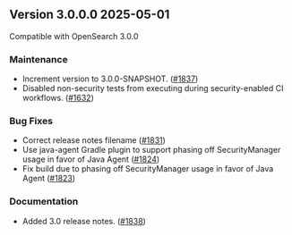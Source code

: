 ## Version 3.0.0.0 2025-05-01
Compatible with OpenSearch 3.0.0

### Maintenance
* Increment version to 3.0.0-SNAPSHOT. ([#1837](https://github.com/opensearch-project/alerting/pull/1837))
* Disabled non-security tests from executing during security-enabled CI workflows. ([#1632](https://github.com/opensearch-project/alerting/pull/1632))

### Bug Fixes
* Correct release notes filename ([#1831](https://github.com/opensearch-project/alerting/pull/1831))
* Use java-agent Gradle plugin to support phasing off SecurityManager usage in favor of Java Agent ([#1824](https://github.com/opensearch-project/alerting/pull/1637))
* Fix build due to phasing off SecurityManager usage in favor of Java Agent ([#1823](https://github.com/opensearch-project/alerting/pull/1823))

### Documentation
* Added 3.0 release notes. ([#1838](https://github.com/opensearch-project/alerting/pull/1838))
